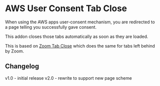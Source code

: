 # AWS User Consent Tab Close

When using the AWS apps user-consent mechanism, you are redirected to
a page telling you successfully gave consent.

This addon closes those tabs automatically as soon as they are loaded.

This is based on [Zoom Tab
Close](https://github.com/cshields/zoom-tab-close) which does the same
for tabs left behind by Zoom.

## Changelog

v1.0 - initial release
v2.0 - rewrite to support new page scheme

